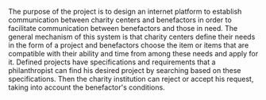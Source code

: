 The purpose of the project is to design an internet platform to establish communication between charity centers and benefactors
in order to facilitate communication between benefactors and those in need.
The general mechanism of this system is that charity centers define their needs in the form of a project 
and benefactors choose the item or items that are compatible with their ability and time from among these needs and apply for it. 
Defined projects have specifications and requirements that a philanthropist can find his desired project by searching based on these specifications. 
Then the charity institution can reject or accept his request, 
taking into account the benefactor's conditions.

